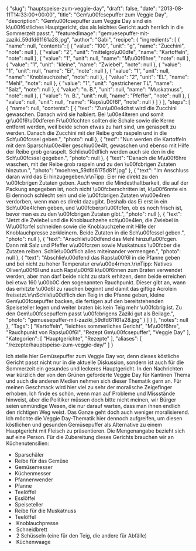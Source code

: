 {
    "slug": "hauptspeise-zum-veggie-day",
    "draft": false,
    "date": "2013-08-11T14:33:00+00:00",
    "title": "Gem\u00fcsepuffer zum Veggie Day",
    "description": "Gem\u00fcsepuffer zum Veggie Day sind ein k\u00f6stliches Hauptgericht, das als leichtes Gericht auch herrlich in die Sommerzeit passt.",
    "featuredImage": "gemuesepuffer-mit-zaziki_59dfd61161a28.jpg",
    "author": "Gabi",
    "recipe": {
        "ingredients": [
            {
                "name": null,
                "contents": [
                    {
                        "value": "100",
                        "unit": "g",
                        "name": "Zucchini",
                        "note": null
                    },
                    {
                        "value": "2",
                        "unit": "mittelgro\u00dfe",
                        "name": "Kartoffeln",
                        "note": null
                    },
                    {
                        "value": "1",
                        "unit": null,
                        "name": "M\u00f6hre",
                        "note": null
                    },
                    {
                        "value": "1",
                        "unit": "kleine",
                        "name": "Zwiebel",
                        "note": null
                    },
                    {
                        "value": "1",
                        "unit": null,
                        "name": "Ei",
                        "note": null
                    },
                    {
                        "value": "1",
                        "unit": null,
                        "name": "Knoblauchzehe",
                        "note": null
                    },
                    {
                        "value": "2",
                        "unit": "EL",
                        "name": "Mehl",
                        "note": null
                    },
                    {
                        "value": "1",
                        "unit": "gestrichener TL",
                        "name": "Salz",
                        "note": null
                    },
                    {
                        "value": "n. B.",
                        "unit": null,
                        "name": "Muskatnuss",
                        "note": null
                    },
                    {
                        "value": "n. B.",
                        "unit": null,
                        "name": "Pfeffer",
                        "note": null
                    },
                    {
                        "value": null,
                        "unit": null,
                        "name": "Raps\u00f6l",
                        "note": null
                    }
                ]
            }
        ],
        "steps": [
            {
                "name": null,
                "contents": [
                    {
                        "text": "Zun\u00e4chst wird die Zucchini gewaschen. Danach wird sie halbiert. Bei \u00e4lteren und somit gr\u00f6\u00dferen Fr\u00fcchten sollten die Schale sowie die Kerne entfernt werden, weil beide schon etwas zu hart sind, um geraspelt zu werden. Danach die Zucchini mit der Reibe grob raspeln und in die Sch\u00fcssel geben.",
                        "photo": null
                    },
                    {
                        "text": "Nun werden die Kartoffeln mit dem Sparsch\u00e4ler gesch\u00e4lt, gewaschen und ebenso mit Hilfe der Reibe grob geraspelt. Schlie\u00dflich werden auch sie den in die Sch\u00fcssel gegeben.",
                        "photo": null
                    },
                    {
                        "text": "Danach die M\u00f6hre waschen, mit der Reibe grob raspeln und zu den \u00fcbrigen Zutaten hinzutun.",
                        "photo": "moehren_59dfd6175d81f.jpg"
                    },
                    {
                        "text": "Im Anschluss daran wird das Ei hinzugegeben.\r\nTipp:  Eier nie direkt zu den \u00fcbrigen Zutaten geben. Auch wenn die Mindesthaltbarkeit, die auf der Packung angegeben ist, noch nicht \u00fcberschritten ist, k\u00f6nnte ein Ei dennoch schlecht sein und die \u00fcbrigen Zutaten w\u00e4ren verdorben, wenn man es direkt dazugibt. Deshalb das Ei erst in ein Sch\u00e4lchen geben,  und \u00fcberpr\u00fcfen, ob es noch frisch ist, bevor man es zu den \u00fcbrigen Zutaten gibt.",
                        "photo": null
                    },
                    {
                        "text": "Jetzt die Zwiebel und die Knoblauchzehe sch\u00e4len, die Zwiebel in W\u00fcrfel schneiden sowie die Knoblauchzehe mit Hilfe der Knoblauchpresse zerkleinern. Beide Zutaten in die Sch\u00fcssel geben.",
                        "photo": null
                    },
                    {
                        "text": "Anschlie\u00dfend das Mehl hinzuf\u00fcgen. Dann mit Salz und Pfeffer w\u00fcrzen sowie Muskatnuss \u00fcber die Zutaten reiben. Schlie\u00dflich alles miteinander vermengen.",
                        "photo": null
                    },
                    {
                        "text": "Abschlie\u00dfend das Raps\u00f6l in die Pfanne geben und bei nicht zu hoher Temperatur erw\u00e4rmen.\r\nTipp: Natives Oliven\u00f6l und auch Raps\u00f6l k\u00f6nnen zum Braten verwendet werden, aber man darf beide nicht zu stark erhitzen, denn beide erreichen bei etwa 160 \u00b0C den sogenannten Rauchpunkt. Dieser gibt an, wann das erhitzte \u00d6l zu rauchen beginnt und damit das giftige Acrolein freisetzt.\r\nSchlie\u00dflich den Teig in die Pfanne geben, kleine Gem\u00fcsepuffer backen, die fertigen auf den bereitstehenden Speiseteller legen und weiter braten bis kein Teig mehr \u00fcbrig ist. Zu den Gem\u00fcsepuffern passt \u00fcbrigens Zaziki gut als Beilage.",
                        "photo": "gemuesepuffer-mit-zaziki_59dfd61161a28.jpg"
                    }
                ]
            }
        ],
        "notes": null
    },
    "Tags": [
        "Kartoffeln",
        "leichtes sommerliches Gericht",
        "M\u00f6hre",
        "Rauchpunkt von Raps\u00f6l",
        "Rezept Gm\u00fcsepuffer",
        "Veggie Day"
    ],
    "Kategorien": [
        "Hauptgerichte",
        "Rezepte"
    ],
    "aliases": [
        "\/rezepte\/hauptspeise-zum-veggie-day\/"
    ]
}

Ich stelle hier Gemüsepuffer zum Veggie Day vor, denn dieses köstliche Gericht passt nicht nur in die aktuelle Diskussion, sondern ist auch für die Sommerzeit ein gesundes und leckeres Hauptgericht. In den Nachrichten war kürzlich der von den Grünen geforderte Veggie Day für Kantinen Thema und auch die anderen Medien nehmen sich dieser Thematik gern an. Für meinen Geschmack wird hier viel zu sehr der moralische Zeigefinger erhoben. Ich finde es schön, wenn man auf Probleme und Missstände hinweist, aber die Politiker müssen doch bitte nicht meinen, wir Bürger seien unmündige Wesen, die nur darauf warten, dass man ihnen endlich den richtigen Weg weist. Das Ganze geht doch auch weniger moralisierend. Ich möchte die Veggie Day-Thematik hier dennoch aufgreifen, um diesen köstlichen und gesunden Gemüsepuffer als Alternative zu einem Hauptgericht mit Fleisch zu präsentieren. Die Mengenangabe bezieht sich auf eine Person. Für die Zubereitung dieses Gerichts brauchen wir an Küchenutensilien:

 * Sparschäler
 * Reibe für das Gemüse
 * Gemüsemesser
 * Küchenmesser
 * Pfannenwender
 * Pfanne
 * Teelöffel
 * Esslöffel
 * Speiseteller
 * Reibe für die Muskatnuss
 * Teelöffel
 *  Knoblauchpresse
 *  Schneidbrett
 *  2 Schüsseln (eine für den Teig, die andere für Abfälle)
 *  Küchenwaage